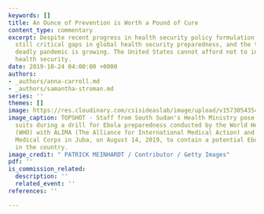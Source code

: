 ```yaml
---
keywords: []
title: An Ounce of Prevention is Worth a Pound of Cure
content_type: commentary
excerpt: Despite recent progress in health security policy formulation, there are
  still critical gaps in global health security preparedness, and the threat of a
  deadly pandemic is growing. The United States cannot afford not to invest in global
  health security.
date: 2019-10-24 04:00:00 +0000
authors:
- _authors/anna-carroll.md
- _authors/samantha-stroman.md
series: ''
themes: []
image: https://res.cloudinary.com/csisideaslab/image/upload/v1573054354/health-commission/TOPSHOT-SSUDAN-HEALTH-EBOLA-DRILL-1163047133_t5c6hk.jpg
image_caption: TOPSHOT - Staff from South Sudan's Health Ministry pose with protective
  suits during a drill for Ebola preparedness conducted by the World Health Organization
  (WHO) with ALIMA (The Alliance for International Medical Action) and International
  Medical Corps in Juba, on August 14, 2019, to contain a potential Ebola outbreak
  in the country.
image_credit: " PATRICK MEINHARDT / Contributor / Getty Images"
pdf: ''
is_commission_related:
  description: ''
  related_event: ''
references: ''

---
```

